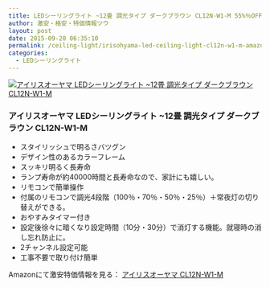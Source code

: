 ```yaml
---
title: LEDシーリングライト ~12畳 調光タイプ ダークブラウン CL12N-W1-M 55%％OFF激安特価6,480円台！送料無料！
author: 激安・格安・特価情報ツウ
layout: post
date: 2015-09-20 06:35:10
permalink: /ceiling-light/irisohyama-led-ceiling-light-cl12n-w1-m-amazon.html
categories:
  - LEDシーリングライト
---
```

<div class="img-bg2 img_L">
  <a href="http://www.amazon.co.jp/exec/obidos/ASIN/B00920JMWQ/tokkajohotsu-22/ref=nosim/" name="amanatulink" target="_blank"><img src="http://ecx.images-amazon.com/images/I/31k1su21BeL._SL160_.jpg" alt="アイリスオーヤマ LEDシーリングライト ~12畳 調光タイプ ダークブラウン CL12N-W1-M" style="border: none;" /></a>
</div>

### アイリスオーヤマ LEDシーリングライト ~12畳 調光タイプ ダークブラウン CL12N-W1-M
<!--more-->

* スタイリッシュで明るさバツグン
* デザイン性のあるカラーフレーム
* スッキリ明るく長寿命
* ランプ寿命が約40000時間と長寿命なので、家計にも嬉しい。
* リモコンで簡単操作
* 付属のリモコンで調光4段階（100％・70％・50％・25％）＋常夜灯の切り替えができる。
* おやすみタイマー付き
* 設定後徐々に暗くなり設定時間（10分・30分）で消灯する機能。就寝時の消し忘れ防止に。
* 2チャンネル設定可能
* 工事不要で取り付け簡単

Amazonにて激安特価情報を見る： <a href="http://www.amazon.co.jp/exec/obidos/ASIN/B00920JMWQ/tokkajohotsu-22/ref=nosim/" target="_blank"><span class="fs150p">アイリスオーヤマ CL12N-W1-M</span></a>